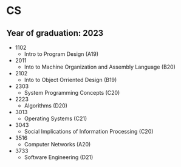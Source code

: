 # CS
## Year of graduation: 2023
* 1102
  * Intro to Program Design (A19)
* 2011
    * Into to Machine Organization and Assembly Language (B20)
* 2102
  * Into to Object Orriented Design (B19)
* 2303
  * System Programming Concepts (C20)
* 2223
  * Algorithms (D20)
* 3013
  * Operating Systems (C21)
* 3043
  * Social Implications of Information Processing (C20)
* 3516
  * Computer Networks (A20)
* 3733
  * Software Engineering (D21)